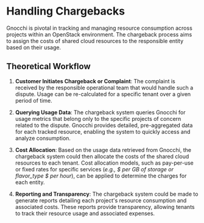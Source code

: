 # Handling Chargebacks

Gnocchi is pivotal in tracking and managing resource consumption across projects
within an OpenStack environment. The chargeback process aims to assign the
costs of shared cloud resources to the responsible entity based on their usage.

## Theoretical Workflow

1. **Customer Initiates Chargeback or Complaint**: The complaint is received 
   by the responsible operational team that would handle such a dispute. Usage 
   can be re-calculated for a specific tenant over a given period of time.

2. **Querying Usage Data**: The chargeback system queries Gnocchi for usage 
   metrics that belong only to the specific projects of concern related to the 
   dispute. Gnocchi provides detailed, pre-aggregated data for each tracked
   resource, enabling the system to quickly access and analyze consumption.

3. **Cost Allocation**: Based on the usage data retrieved from Gnocchi, the
   chargeback system could then allocate the costs of the shared cloud
   resources to each tenant. Cost allocation models, such as pay-per-use or
   fixed rates for specific services (_e.g., $ per GB of storage or flavor_type
   $ per hour_), can be applied to determine the charges for each entity.

4. **Reporting and Transparency**: The chargeback system could be made to 
   generate reports detailing each project's resource consumption and 
   associated costs. These reports provide transparency, allowing tenants to 
   track their resource usage and associated expenses.
